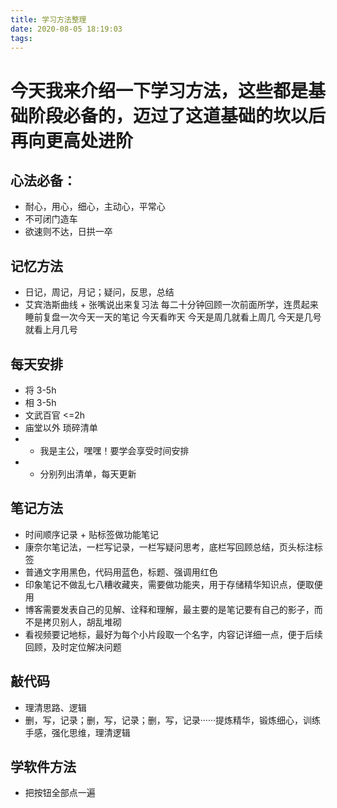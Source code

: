 ```yaml
---
title: 学习方法整理
date: 2020-08-05 18:19:03
tags:
---
```

# 今天我来介绍一下学习方法，这些都是基础阶段必备的，迈过了这道基础的坎以后再向更高处进阶

## 心法必备：
+ 耐心，用心，细心，主动心，平常心
+ 不可闭门造车
+ 欲速则不达，日拱一卒

## 记忆方法
+ 日记，周记，月记；疑问，反思，总结
+ 艾宾浩斯曲线 + 张嘴说出来复习法
每二十分钟回顾一次前面所学，连贯起来
睡前复盘一次今天一天的笔记
今天看昨天
今天是周几就看上周几
今天是几号就看上月几号

## 每天安排
+ 将
3-5h 
+ 相
3-5h
+ 文武百官
<=2h
+ 庙堂以外
琐碎清单
+ + 我是主公，嘿嘿！要学会享受时间安排
+ + 分别列出清单，每天更新

## 笔记方法
+ 时间顺序记录 + 贴标签做功能笔记
+ 康奈尔笔记法，一栏写记录，一栏写疑问思考，底栏写回顾总结，页头标注标签
+ 普通文字用黑色，代码用蓝色，标题、强调用红色
+ 印象笔记不做乱七八糟收藏夹，需要做功能夹，用于存储精华知识点，便取便用
+ 博客需要发表自己的见解、诠释和理解，最主要的是笔记要有自己的影子，而不是拷贝别人，胡乱堆砌
+ 看视频要记地标，最好为每个小片段取一个名字，内容记详细一点，便于后续回顾，及时定位解决问题

## 敲代码
+ 理清思路、逻辑
+ 删，写，记录；删，写，记录；删，写，记录······提炼精华，锻炼细心，训练手感，强化思维，理清逻辑

## 学软件方法
+ 把按钮全部点一遍
